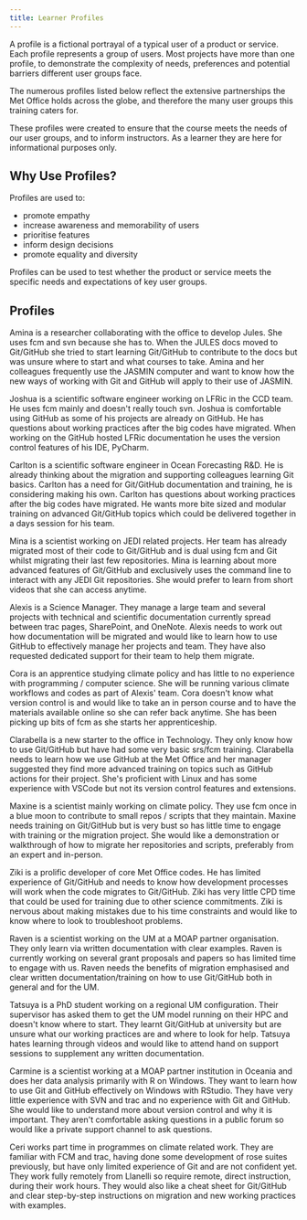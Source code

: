 ```yaml
---
title: Learner Profiles
---
```


A profile is a fictional portrayal of a typical user of a product or service.
Each profile represents a group of users.
Most projects have more than one profile,
to demonstrate the complexity of needs, preferences
and potential barriers different user groups face.

The numerous profiles listed below reflect the extensive partnerships the
Met Office holds across the globe,
and therefore the many user groups this training caters for.

These profiles were created to ensure that the course meets the needs
of our user groups, and to inform instructors.
As a learner they are here for informational purposes only.

## Why Use Profiles?

Profiles are used to: 

- promote empathy
- increase awareness and memorability of users
- prioritise features
- inform design decisions
- promote equality and diversity

Profiles can be used to test whether the product or service meets the specific needs and expectations of key user groups. 


## Profiles

Amina is a researcher collaborating with the office to develop Jules. She uses fcm and svn because she has to. When the JULES docs moved to Git/GitHub she tried to start learning Git/GitHub to contribute to the docs but was unsure where to start and what courses to take. Amina and her colleagues frequently use the JASMIN computer and want to know how the new ways of working with Git and GitHub will apply to their use of JASMIN.

Joshua is a scientific software engineer working on LFRic in the CCD team. He uses fcm mainly and doesn't really touch svn. Joshua is comfortable using GitHub as some of his projects are already on GitHub. He has questions about working practices after the big codes have migrated. When working on the GitHub hosted LFRic documentation he uses the version control features of his IDE, PyCharm.

Carlton is a scientific software engineer in Ocean Forecasting R&D. He is already thinking about the migration and supporting colleagues learning Git basics. Carlton has a need for Git/GitHub documentation and training, he is considering making his own. Carlton has questions about working practices after the big codes have migrated. He wants more bite sized and modular training on advanced Git/GitHub topics which could be delivered together in a days session for his team.

Mina is a scientist working on JEDI related projects. Her team has already migrated most of their code to Git/GitHub and is dual using fcm and Git whilst migrating their last few repositories. Mina is learning about more advanced features of Git/GitHub and exclusively uses the command line to interact with any JEDI Git repositories. She would prefer to learn from short videos that she can access anytime.

Alexis is a Science Manager. They manage a large team and several projects with technical and scientific documentation currently spread between trac pages, SharePoint, and OneNote. Alexis needs to work out how documentation will be migrated and would like to learn how to use GitHub to effectively manage her projects and team. They have also requested dedicated support for their team to help them migrate.

Cora is an apprentice studying climate policy and has little to no experience with programming / computer science. She will be running various climate workflows and codes as part of Alexis' team. Cora doesn't know what version control is and would like to take an in person course and to have the materials available online so she can refer back anytime. She has been picking up bits of fcm as she starts her apprenticeship.

Clarabella is a new starter to the office in Technology. They only know how to use Git/GitHub but have had some very basic srs/fcm training. Clarabella needs to learn how we use GitHub at the Met Office and her manager suggested they find more advanced training on topics such as GitHub actions for their project. She's proficient with Linux and has some experience with VSCode but not its version control features and extensions.

Maxine is a scientist mainly working on climate policy. They use fcm once in a blue moon to contribute to small repos / scripts that they maintain. Maxine needs training on Git/GitHub but is very bust so has little time to engage with training or the migration project. She would like a demonstration or walkthrough of how to migrate her repositories and scripts, preferably from an expert and in-person.

Ziki is a prolific developer of core Met Office codes. He has limited experience of Git/GitHub and needs to know how development processes will work when the code migrates to Git/GitHub. Ziki has very little CPD time that could be used for training due to other science commitments. Ziki is nervous about making mistakes due to his time constraints and would like to know where to look to troubleshoot problems.

Raven is a scientist working on the UM at a MOAP partner organisation. They only learn via written documentation with clear examples. Raven is currently working on several grant proposals and papers so has limited time to engage with us. Raven needs the benefits of migration emphasised and clear written documentation/training on how to use Git/GitHub both in general and for the UM.

Tatsuya is a PhD student working on a regional UM configuration. Their supervisor has asked them to get the UM model running on their HPC and doesn't know where to start. They learnt Git/GitHub at university but are unsure what our working practices are and where to look for help. Tatsuya hates learning through videos and would like to attend hand on support sessions to supplement any written documentation.

Carmine is a scientist working at a MOAP partner institution in Oceania and does her data analysis primarily with R on Windows. They want to learn how to use Git and GitHub effectively on Windows with RStudio. They have very little experience with SVN and trac and no experience with Git and GitHub. She would like to understand more about version control and why it is important. They aren't comfortable asking questions in a public forum so would like a private support channel to ask questions.

Ceri works part time in programmes on climate related work. They are familiar with FCM and trac, having done some development of rose suites previously, but have only limited experience of Git and are not confident yet. They work fully remotely from Llanelli so require remote, direct instruction, during their work hours. They would also like a cheat sheet for Git/GitHub and clear step-by-step instructions on migration and new working practices with examples.
